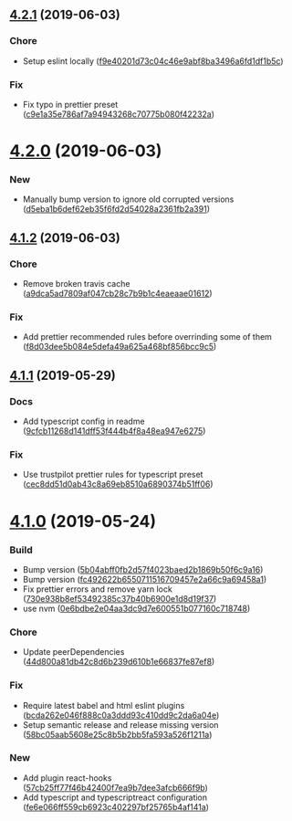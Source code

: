 ## [4.2.1](https://github.com/trustpilot/node-eslint-config/compare/v4.2.0...v4.2.1) (2019-06-03)


### Chore

* Setup eslint locally ([f9e40201d73c04c46e9abf8ba3496a6fd1df1b5c](https://github.com/trustpilot/node-eslint-config/commit/f9e40201d73c04c46e9abf8ba3496a6fd1df1b5c))

### Fix

* Fix typo in prettier preset ([c9e1a35e786af7a94943268c70775b080f42232a](https://github.com/trustpilot/node-eslint-config/commit/c9e1a35e786af7a94943268c70775b080f42232a))

# [4.2.0](https://github.com/trustpilot/node-eslint-config/compare/v4.1.2...v4.2.0) (2019-06-03)


### New

* Manually bump version to ignore old corrupted versions ([d5eba1b6def62eb35f6fd2d54028a2361fb2a391](https://github.com/trustpilot/node-eslint-config/commit/d5eba1b6def62eb35f6fd2d54028a2361fb2a391))

## [4.1.2](https://github.com/trustpilot/node-eslint-config/compare/v4.1.1...v4.1.2) (2019-06-03)


### Chore

* Remove broken travis cache ([a9dca5ad7809af047cb28c7b9b1c4eaeaae01612](https://github.com/trustpilot/node-eslint-config/commit/a9dca5ad7809af047cb28c7b9b1c4eaeaae01612))

### Fix

* Add prettier recommended rules before overrinding some of them ([f8d03dee5b084e5defa49a625a468bf856bcc9c5](https://github.com/trustpilot/node-eslint-config/commit/f8d03dee5b084e5defa49a625a468bf856bcc9c5))

## [4.1.1](https://github.com/trustpilot/node-eslint-config/compare/v4.1.0...v4.1.1) (2019-05-29)


### Docs

* Add typescript config in readme ([9cfcb11268d141dff53f444b4f8a48ea947e6275](https://github.com/trustpilot/node-eslint-config/commit/9cfcb11268d141dff53f444b4f8a48ea947e6275))

### Fix

* Use trustpilot prettier rules for typescript preset ([cec8dd51d0ab43c8a69eb8510a6890374b51ff06](https://github.com/trustpilot/node-eslint-config/commit/cec8dd51d0ab43c8a69eb8510a6890374b51ff06))

# [4.1.0](https://github.com/trustpilot/node-eslint-config/compare/v4.0.0...v4.1.0) (2019-05-24)


### Build

* Bump version ([5b04abff0fb2d57f4023baed2b1869b50f6c9a16](https://github.com/trustpilot/node-eslint-config/commit/5b04abff0fb2d57f4023baed2b1869b50f6c9a16))
* Bump version ([fc492622b6550711516709457e2a66c9a69458a1](https://github.com/trustpilot/node-eslint-config/commit/fc492622b6550711516709457e2a66c9a69458a1))
* Fix prettier errors and remove yarn lock ([730e938b8ef53492385c37b40b6900e1d8d19f37](https://github.com/trustpilot/node-eslint-config/commit/730e938b8ef53492385c37b40b6900e1d8d19f37))
* use nvm ([0e6bdbe2e04aa3dc9d7e600551b077160c718748](https://github.com/trustpilot/node-eslint-config/commit/0e6bdbe2e04aa3dc9d7e600551b077160c718748))

### Chore

* Update peerDependencies ([44d800a81db42c8d6b239d610b1e66837fe87ef8](https://github.com/trustpilot/node-eslint-config/commit/44d800a81db42c8d6b239d610b1e66837fe87ef8))

### Fix

* Require latest babel and html eslint plugins ([bcda262e046f888c0a3ddd93c410dd9c2da6a04e](https://github.com/trustpilot/node-eslint-config/commit/bcda262e046f888c0a3ddd93c410dd9c2da6a04e))
* Setup semantic release and release missing version ([58bc05aab5608e25c8b5b2bb5fa593a526f1211a](https://github.com/trustpilot/node-eslint-config/commit/58bc05aab5608e25c8b5b2bb5fa593a526f1211a))

### New

* Add plugin react-hooks ([57cb25ff77f46b42400f7ea9b7dee3afcb666f9b](https://github.com/trustpilot/node-eslint-config/commit/57cb25ff77f46b42400f7ea9b7dee3afcb666f9b))
* Add typescript and typescriptreact configuration ([fe6e066ff559cb6923c402297bf25765b4af141a](https://github.com/trustpilot/node-eslint-config/commit/fe6e066ff559cb6923c402297bf25765b4af141a))
